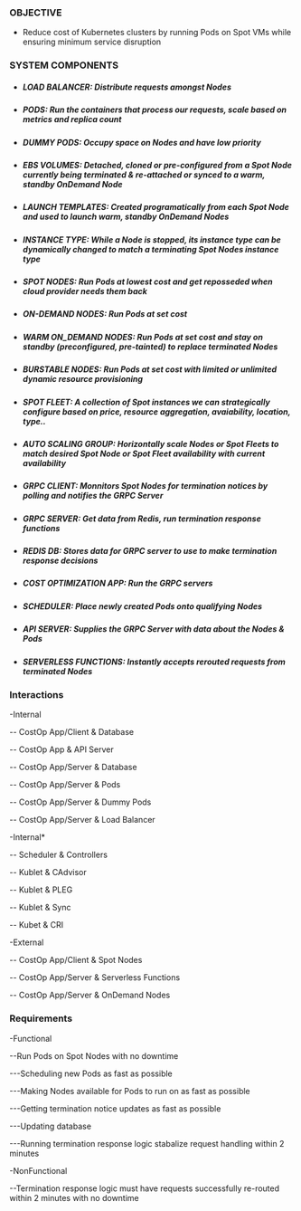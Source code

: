 ### OBJECTIVE
- Reduce cost of Kubernetes clusters by running Pods on Spot VMs while ensuring minimum service disruption

### SYSTEM COMPONENTS
* ##### LOAD BALANCER: _Distribute requests amongst Nodes_
* ##### PODS: _Run the containers that process our requests, scale based on metrics and replica count_
* ##### DUMMY PODS: _Occupy space on Nodes and have low priority_
* ##### EBS VOLUMES: _Detached, cloned or pre-configured from a Spot Node currently being terminated & re-attached or synced to a warm, standby OnDemand Node_
* ##### LAUNCH TEMPLATES: _Created programatically from each Spot Node and used to launch warm, standby OnDemand Nodes_
* ##### INSTANCE TYPE: _While a Node is stopped, its instance type can be dynamically changed to match a terminating Spot Nodes instance type_
* ##### SPOT NODES: _Run Pods at lowest cost and get reposseded when cloud provider needs them back_
* ##### ON-DEMAND NODES: _Run Pods at set cost_
* ##### WARM ON_DEMAND NODES: _Run Pods at set cost and stay on standby (preconfigured, pre-tainted) to replace terminated Nodes_
* ##### BURSTABLE NODES: _Run Pods at set cost with limited or unlimited dynamic resource provisioning_
* ##### SPOT FLEET: _A collection of Spot instances we can  strategically configure based on price, resource aggregation, avaiability, location, type.._
* ##### AUTO SCALING GROUP: _Horizontally scale Nodes or Spot Fleets to match desired Spot Node or Spot Fleet availability with current availability_ 
* ##### GRPC CLIENT: _Monnitors Spot Nodes for termination notices by polling and notifies the GRPC Server_
* ##### GRPC SERVER: _Get data from Redis, run termination response functions_
* ##### REDIS DB: _Stores data for GRPC server to use to make termination response decisions_
* ##### COST OPTIMIZATION APP: _Run the GRPC servers_
* ##### SCHEDULER: _Place newly created Pods onto qualifying Nodes_
* ##### API SERVER: _Supplies the GRPC Server with data about the Nodes & Pods_
* ##### SERVERLESS FUNCTIONS: _Instantly accepts rerouted requests from terminated Nodes_

### Interactions
-Internal

-- CostOp App/Client & Database

-- CostOp App & API Server

-- CostOp App/Server & Database

-- CostOp App/Server & Pods

-- CostOp App/Server & Dummy Pods

-- CostOp App/Server & Load Balancer

-Internal*

-- Scheduler & Controllers

-- Kublet & CAdvisor

-- Kublet & PLEG

-- Kublet & Sync

-- Kubet & CRI

-External

-- CostOp App/Client & Spot Nodes

-- CostOp App/Server & Serverless Functions

-- CostOp App/Server & OnDemand Nodes

### Requirements

-Functional

--Run Pods on Spot Nodes with no downtime

---Scheduling new Pods as fast as possible

---Making Nodes available for Pods to run on as fast as possible

---Getting termination notice updates as fast as possible

---Updating database

---Running termination response logic stabalize request handling within 2 minutes

-NonFunctional

--Termination response logic must have requests successfully re-routed within 2 minutes with no downtime 

